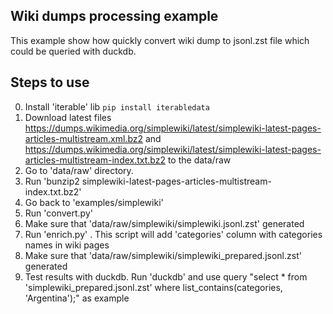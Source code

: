 ## Wiki dumps processing example

This example show how quickly convert wiki dump to jsonl.zst file which could be queried with duckdb.

## Steps to use
0. Install 'iterable' lib ```pip install iterabledata```
1. Download latest files https://dumps.wikimedia.org/simplewiki/latest/simplewiki-latest-pages-articles-multistream.xml.bz2 and https://dumps.wikimedia.org/simplewiki/latest/simplewiki-latest-pages-articles-multistream-index.txt.bz2 to the data/raw
2. Go to 'data/raw' directory.
3. Run 'bunzip2 simplewiki-latest-pages-articles-multistream-index.txt.bz2'
4. Go back to 'examples/simplewiki'
5. Run 'convert.py'
6. Make sure that 'data/raw/simplewiki/simplewiki.jsonl.zst' generated
7. Run 'enrich.py' . This script will add 'categories' column with categories names in wiki pages
8. Make sure that 'data/raw/simplewiki/simplewiki_prepared.jsonl.zst' generated
9. Test results with duckdb. Run 'duckdb' and use query "select * from 'simplewiki_prepared.jsonl.zst' where list_contains(categories, 'Argentina');" as example
